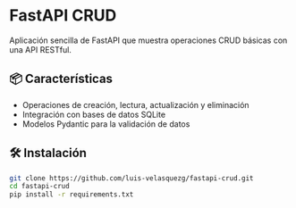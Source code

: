 # FastAPI CRUD

Aplicación sencilla de FastAPI que muestra operaciones CRUD básicas con una API RESTful.

## 📦 Características

- Operaciones de creación, lectura, actualización y eliminación
- Integración con bases de datos SQLite
- Modelos Pydantic para la validación de datos


## 🛠️ Instalación

```bash
git clone https://github.com/luis-velasquezg/fastapi-crud.git
cd fastapi-crud
pip install -r requirements.txt
```
